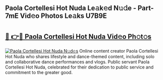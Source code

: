 ## Paola Cortellesi Hot Nuda Le𝚊k𝚎d N𝚞𝚍e - Part-7mE Vid𝚎o Photos Le𝚊ks U7B9E

# <h2><a href="http://fbduur7.evod.top/?m=Paola+Cortellesi+Hot+Nuda">🔗 👉🔴 Paola Cortellesi Hot Nuda Vid𝚎o Ph𝚘t𝚘s</a></h2>

[![Paola Cortellesi Hot Nuda N𝚞d𝚎s](https://i.imgur.com/8V9OHl7.gif)](http://fbduur7.evod.top/?m=Paola+Cortellesi+Hot+Nuda)
Online content creator Paola Cortellesi Hot Nuda who shares lifestyle and dance-themed content, including solo and collaborative dance performances and vlogs. Public servant Paola Cortellesi Hot Nuda, celebrated for their dedication to public service and commitment to the greater good. 

